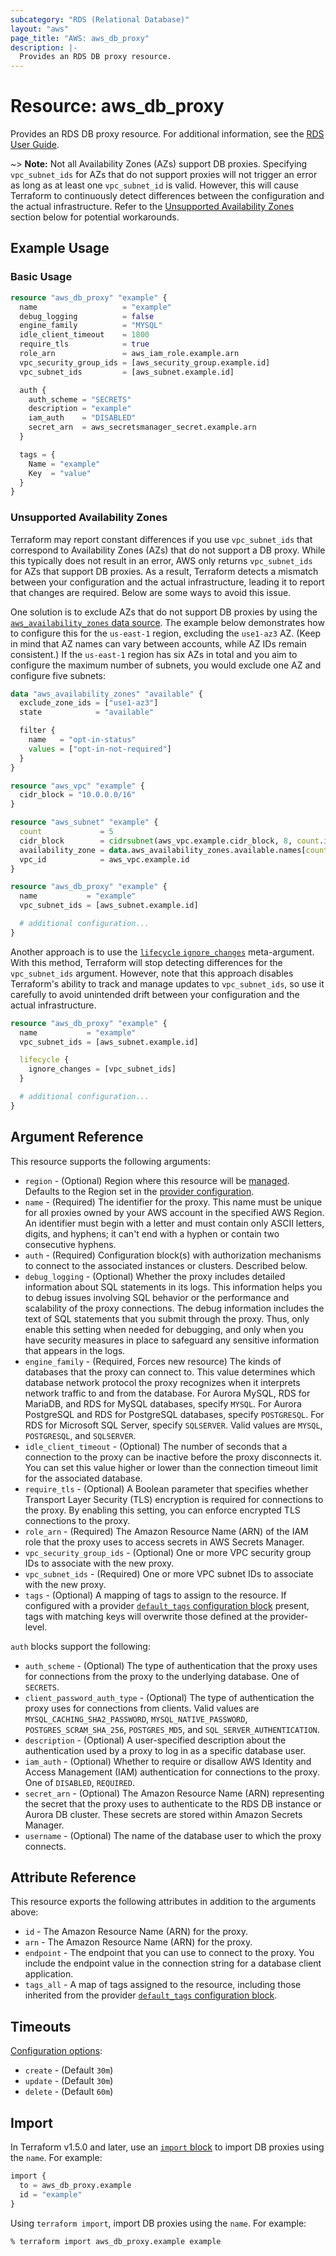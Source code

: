 ```yaml
---
subcategory: "RDS (Relational Database)"
layout: "aws"
page_title: "AWS: aws_db_proxy"
description: |-
  Provides an RDS DB proxy resource.
---
```


# Resource: aws_db_proxy

Provides an RDS DB proxy resource. For additional information, see the [RDS User Guide](https://docs.aws.amazon.com/AmazonRDS/latest/UserGuide/rds-proxy.html).

~> **Note:** Not all Availability Zones (AZs) support DB proxies. Specifying `vpc_subnet_ids` for AZs that do not support proxies will not trigger an error as long as at least one `vpc_subnet_id` is valid. However, this will cause Terraform to continuously detect differences between the configuration and the actual infrastructure. Refer to the [Unsupported Availability Zones](#unsupported-availability-zones) section below for potential workarounds.

## Example Usage

### Basic Usage

```terraform
resource "aws_db_proxy" "example" {
  name                   = "example"
  debug_logging          = false
  engine_family          = "MYSQL"
  idle_client_timeout    = 1800
  require_tls            = true
  role_arn               = aws_iam_role.example.arn
  vpc_security_group_ids = [aws_security_group.example.id]
  vpc_subnet_ids         = [aws_subnet.example.id]

  auth {
    auth_scheme = "SECRETS"
    description = "example"
    iam_auth    = "DISABLED"
    secret_arn  = aws_secretsmanager_secret.example.arn
  }

  tags = {
    Name = "example"
    Key  = "value"
  }
}
```

### Unsupported Availability Zones

Terraform may report constant differences if you use `vpc_subnet_ids` that correspond to Availability Zones (AZs) that do not support a DB proxy. While this typically does not result in an error, AWS only returns `vpc_subnet_ids` for AZs that support DB proxies. As a result, Terraform detects a mismatch between your configuration and the actual infrastructure, leading it to report that changes are required. Below are some ways to avoid this issue.

One solution is to exclude AZs that do not support DB proxies by using the [`aws_availability_zones` data source](/docs/providers/aws/d/availability_zones.html). The example below demonstrates how to configure this for the `us-east-1` region, excluding the `use1-az3` AZ. (Keep in mind that AZ names can vary between accounts, while AZ IDs remain consistent.) If the `us-east-1` region has six AZs in total and you aim to configure the maximum number of subnets, you would exclude one AZ and configure five subnets:

```terraform
data "aws_availability_zones" "available" {
  exclude_zone_ids = ["use1-az3"]
  state            = "available"

  filter {
    name   = "opt-in-status"
    values = ["opt-in-not-required"]
  }
}

resource "aws_vpc" "example" {
  cidr_block = "10.0.0.0/16"
}

resource "aws_subnet" "example" {
  count             = 5
  cidr_block        = cidrsubnet(aws_vpc.example.cidr_block, 8, count.index)
  availability_zone = data.aws_availability_zones.available.names[count.index]
  vpc_id            = aws_vpc.example.id
}

resource "aws_db_proxy" "example" {
  name           = "example"
  vpc_subnet_ids = [aws_subnet.example.id]

  # additional configuration...
}
```

Another approach is to use the [`lifecycle` `ignore_changes`](https://developer.hashicorp.com/terraform/language/meta-arguments/lifecycle#ignore_changes) meta-argument. With this method, Terraform will stop detecting differences for the `vpc_subnet_ids` argument. However, note that this approach disables Terraform's ability to track and manage updates to `vpc_subnet_ids`, so use it carefully to avoid unintended drift between your configuration and the actual infrastructure.

```terraform
resource "aws_db_proxy" "example" {
  name           = "example"
  vpc_subnet_ids = [aws_subnet.example.id]

  lifecycle {
    ignore_changes = [vpc_subnet_ids]
  }

  # additional configuration...
}
```

## Argument Reference

This resource supports the following arguments:

* `region` - (Optional) Region where this resource will be [managed](https://docs.aws.amazon.com/general/latest/gr/rande.html#regional-endpoints). Defaults to the Region set in the [provider configuration](https://registry.terraform.io/providers/hashicorp/aws/latest/docs#aws-configuration-reference).
* `name` - (Required) The identifier for the proxy. This name must be unique for all proxies owned by your AWS account in the specified AWS Region. An identifier must begin with a letter and must contain only ASCII letters, digits, and hyphens; it can't end with a hyphen or contain two consecutive hyphens.
* `auth` - (Required) Configuration block(s) with authorization mechanisms to connect to the associated instances or clusters. Described below.
* `debug_logging` - (Optional) Whether the proxy includes detailed information about SQL statements in its logs. This information helps you to debug issues involving SQL behavior or the performance and scalability of the proxy connections. The debug information includes the text of SQL statements that you submit through the proxy. Thus, only enable this setting when needed for debugging, and only when you have security measures in place to safeguard any sensitive information that appears in the logs.
* `engine_family` - (Required, Forces new resource) The kinds of databases that the proxy can connect to. This value determines which database network protocol the proxy recognizes when it interprets network traffic to and from the database. For Aurora MySQL, RDS for MariaDB, and RDS for MySQL databases, specify `MYSQL`. For Aurora PostgreSQL and RDS for PostgreSQL databases, specify `POSTGRESQL`. For RDS for Microsoft SQL Server, specify `SQLSERVER`. Valid values are `MYSQL`, `POSTGRESQL`, and `SQLSERVER`.
* `idle_client_timeout` - (Optional) The number of seconds that a connection to the proxy can be inactive before the proxy disconnects it. You can set this value higher or lower than the connection timeout limit for the associated database.
* `require_tls` - (Optional) A Boolean parameter that specifies whether Transport Layer Security (TLS) encryption is required for connections to the proxy. By enabling this setting, you can enforce encrypted TLS connections to the proxy.
* `role_arn` - (Required) The Amazon Resource Name (ARN) of the IAM role that the proxy uses to access secrets in AWS Secrets Manager.
* `vpc_security_group_ids` - (Optional) One or more VPC security group IDs to associate with the new proxy.
* `vpc_subnet_ids` - (Required) One or more VPC subnet IDs to associate with the new proxy.
* `tags` - (Optional) A mapping of tags to assign to the resource. If configured with a provider [`default_tags` configuration block](https://registry.terraform.io/providers/hashicorp/aws/latest/docs#default_tags-configuration-block) present, tags with matching keys will overwrite those defined at the provider-level.

`auth` blocks support the following:

* `auth_scheme` - (Optional) The type of authentication that the proxy uses for connections from the proxy to the underlying database. One of `SECRETS`.
* `client_password_auth_type` - (Optional) The type of authentication the proxy uses for connections from clients. Valid values are `MYSQL_CACHING_SHA2_PASSWORD`, `MYSQL_NATIVE_PASSWORD`, `POSTGRES_SCRAM_SHA_256`, `POSTGRES_MD5`, and `SQL_SERVER_AUTHENTICATION`.
* `description` - (Optional) A user-specified description about the authentication used by a proxy to log in as a specific database user.
* `iam_auth` - (Optional) Whether to require or disallow AWS Identity and Access Management (IAM) authentication for connections to the proxy. One of `DISABLED`, `REQUIRED`.
* `secret_arn` - (Optional) The Amazon Resource Name (ARN) representing the secret that the proxy uses to authenticate to the RDS DB instance or Aurora DB cluster. These secrets are stored within Amazon Secrets Manager.
* `username` - (Optional) The name of the database user to which the proxy connects.

## Attribute Reference

This resource exports the following attributes in addition to the arguments above:

* `id` - The Amazon Resource Name (ARN) for the proxy.
* `arn` - The Amazon Resource Name (ARN) for the proxy.
* `endpoint` - The endpoint that you can use to connect to the proxy. You include the endpoint value in the connection string for a database client application.
* `tags_all` - A map of tags assigned to the resource, including those inherited from the provider [`default_tags` configuration block](https://registry.terraform.io/providers/hashicorp/aws/latest/docs#default_tags-configuration-block).

## Timeouts

[Configuration options](https://developer.hashicorp.com/terraform/language/resources/syntax#operation-timeouts):

- `create` - (Default `30m`)
- `update` - (Default `30m`)
- `delete` - (Default `60m`)

## Import

In Terraform v1.5.0 and later, use an [`import` block](https://developer.hashicorp.com/terraform/language/import) to import DB proxies using the `name`. For example:

```terraform
import {
  to = aws_db_proxy.example
  id = "example"
}
```

Using `terraform import`, import DB proxies using the `name`. For example:

```console
% terraform import aws_db_proxy.example example
```
